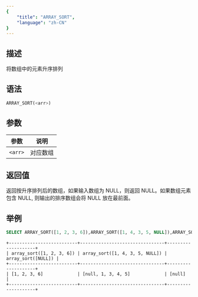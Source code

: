 ```yaml
---
{
    "title": "ARRAY_SORT",
    "language": "zh-CN"
}
---
```


## 描述

将数组中的元素升序排列

## 语法

```sql
ARRAY_SORT(<arr>)
```

## 参数

| 参数 | 说明 |
|--|--|
| `<arr>` | 对应数组 |

## 返回值

返回按升序排列后的数组，如果输入数组为 NULL，则返回 NULL。如果数组元素包含 NULL, 则输出的排序数组会将 NULL 放在最前面。

## 举例

```sql
SELECT ARRAY_SORT([1, 2, 3, 6]),ARRAY_SORT([1, 4, 3, 5, NULL]),ARRAY_SORT([NULL]);
```

```text
+--------------------------+--------------------------------+--------------------+
| array_sort([1, 2, 3, 6]) | array_sort([1, 4, 3, 5, NULL]) | array_sort([NULL]) |
+--------------------------+--------------------------------+--------------------+
| [1, 2, 3, 6]             | [null, 1, 3, 4, 5]             | [null]             |
+--------------------------+--------------------------------+--------------------+
```
